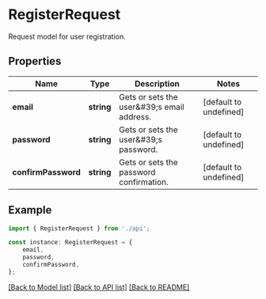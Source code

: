 # RegisterRequest

Request model for user registration.

## Properties

Name | Type | Description | Notes
------------ | ------------- | ------------- | -------------
**email** | **string** | Gets or sets the user\&#39;s email address. | [default to undefined]
**password** | **string** | Gets or sets the user\&#39;s password. | [default to undefined]
**confirmPassword** | **string** | Gets or sets the password confirmation. | [default to undefined]

## Example

```typescript
import { RegisterRequest } from './api';

const instance: RegisterRequest = {
    email,
    password,
    confirmPassword,
};
```

[[Back to Model list]](../README.md#documentation-for-models) [[Back to API list]](../README.md#documentation-for-api-endpoints) [[Back to README]](../README.md)
